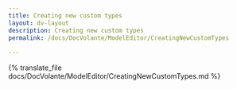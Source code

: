 ```yaml
---
title: Creating new custom types
layout: dv-layout
description: Creating new custom types
permalink: /docs/DocVolante/ModelEditor/CreatingNewCustomTypes
 
---
```


{% translate_file docs/DocVolante/ModelEditor/CreatingNewCustomTypes.md %}